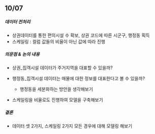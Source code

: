 ## 10/07
##### 데이터 전처리
- 상권데이터를 통한 편의시설 수 확보, 상권 코드에 따른 시군구, 행정동 획득
- 스케일링 : 컬럼 값들의 비율이 아닌 값에 따라 진행

##### 의문점 & 논의 내용
- 상권_집객시설 데이터가 주거지역을 대표할 수 있을까?
- 행정동_집객시설 데이터는 매물에 대한 정보를 대표한다고 볼 수 있을까?
    - 행정동을 세분화하는 방안을 생각해보기

- 스케일링을 비율로도 진행하여 모델을 구축해보기

##### 결론
- 데이터 셋 2가지, 스케일링 2가지 모든 경우에 대해 모델링 해보기
